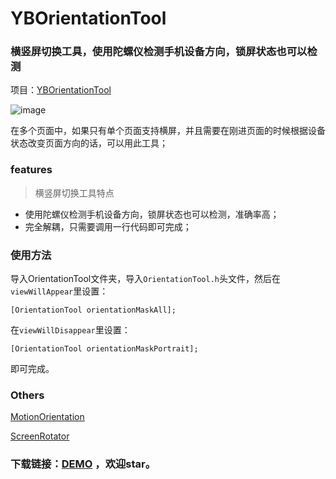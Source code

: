 # YBOrientationTool

### 横竖屏切换工具，使用陀螺仪检测手机设备方向，锁屏状态也可以检测

项目：[YBOrientationTool](https://github.com/wangyingbo/YBOrientationToolDemo.git) 

![image](https://raw.githubusercontent.com/wangyingbo/YBOrientationToolDemo/master/gif.gif)


在多个页面中，如果只有单个页面支持横屏，并且需要在刚进页面的时候根据设备状态改变页面方向的话，可以用此工具；

### features
> 横竖屏切换工具特点

+ 使用陀螺仪检测手机设备方向，锁屏状态也可以检测，准确率高；
+ 完全解耦，只需要调用一行代码即可完成；

### 使用方法
导入OrientationTool文件夹，导入`OrientationTool.h`头文件，然后在`viewWillAppear`里设置：

    [OrientationTool orientationMaskAll];

在`viewWillDisappear`里设置：

    [OrientationTool orientationMaskPortrait];

即可完成。

### Others

[MotionOrientation](https://github.com/tastyone/MotionOrientation)

[ScreenRotator](https://github.com/Rogue24/ScreenRotator)


### 下载链接：[DEMO](https://github.com/wangyingbo/YBOrientationToolDemo.git) ，欢迎star。
